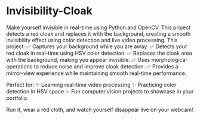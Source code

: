 # Invisibility-Cloak
Make yourself invisible in real-time using Python and OpenCV. This project detects a red cloak and replaces it with the background, creating a smooth invisibility effect using color detection and live video processing.
This project:
✅ Captures your background while you are away.
✅ Detects your red cloak in real-time using HSV color detection.
✅ Replaces the cloak area with the background, making you appear invisible.
✅ Uses morphological operations to reduce noise and improve cloak detection.
✅ Provides a mirror-view experience while maintaining smooth real-time performance.

Perfect for:
✨ Learning real-time video processing
✨ Practicing color detection in HSV space
✨ Fun computer vision projects to showcase in your portfolio.

Run it, wear a red cloth, and watch yourself disappear live on your webcam!
